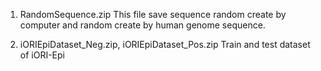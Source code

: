 1. RandomSequence.zip
This file save sequence random create by computer and random create by human genome sequence.

2. iORIEpiDataset_Neg.zip, iORIEpiDataset_Pos.zip
Train and test dataset of iORI-Epi
